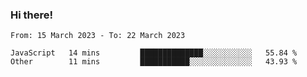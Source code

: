 ### Hi there!

<!--START_SECTION:waka-->

```text
From: 15 March 2023 - To: 22 March 2023

JavaScript   14 mins         ██████████████░░░░░░░░░░░   55.84 %
Other        11 mins         ███████████░░░░░░░░░░░░░░   43.93 %
```

<!--END_SECTION:waka-->
